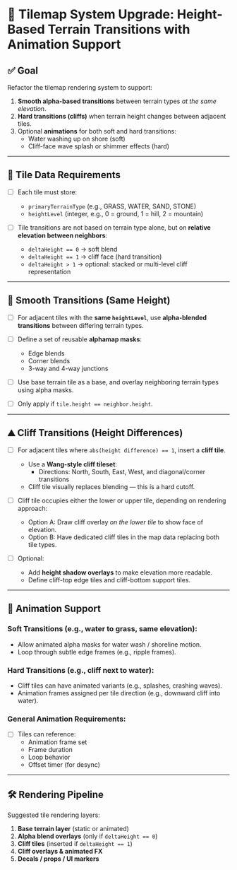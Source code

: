 # 🎯 Tilemap System Upgrade: Height-Based Terrain Transitions with Animation Support

## ✅ Goal

Refactor the tilemap rendering system to support:

1. **Smooth alpha-based transitions** between terrain types *at the same elevation*.
2. **Hard transitions (cliffs)** when terrain height changes between adjacent tiles.
3. Optional **animations** for both soft and hard transitions:
    - Water washing up on shore (soft)
    - Cliff-face wave splash or shimmer effects (hard)

---

## 🧱 Tile Data Requirements

- [ ] Each tile must store:
    - `primaryTerrainType` (e.g., GRASS, WATER, SAND, STONE)
    - `heightLevel` (integer, e.g., 0 = ground, 1 = hill, 2 = mountain)

- [ ] Tile transitions are not based on terrain type alone, but on **relative elevation between neighbors**:
    - `deltaHeight == 0` → soft blend
    - `deltaHeight == 1` → cliff face (hard transition)
    - `deltaHeight > 1` → optional: stacked or multi-level cliff representation

---

## 🌿 Smooth Transitions (Same Height)

- [ ] For adjacent tiles with the **same `heightLevel`**, use **alpha-blended transitions** between differing
  terrain types.
- [ ] Define a set of reusable **alphamap masks**:
    - Edge blends
    - Corner blends
    - 3-way and 4-way junctions

- [ ] Use base terrain tile as a base, and overlay neighboring terrain types using alpha masks.
- [ ] Only apply if `tile.height == neighbor.height`.

---

## ⛰️ Cliff Transitions (Height Differences)

- [ ] For adjacent tiles where `abs(height difference) == 1`, insert a **cliff tile**.
    - Use a **Wang-style cliff tileset**:
        - Directions: North, South, East, West, and diagonal/corner transitions
    - Cliff tile visually replaces blending — this is a hard cutoff.

- [ ] Cliff tile occupies either the lower or upper tile, depending on rendering approach:
    - Option A: Draw cliff overlay *on the lower tile* to show face of elevation.
    - Option B: Have dedicated cliff tiles in the map data replacing both tile types.

- [ ] Optional:
    - Add **height shadow overlays** to make elevation more readable.
    - Define cliff-top edge tiles and cliff-bottom support tiles.

---

## 🌊 Animation Support

### Soft Transitions (e.g., water to grass, same elevation):

- Allow animated alpha masks for water wash / shoreline motion.
- Loop through subtle edge frames (e.g., ripple frames).

### Hard Transitions (e.g., cliff next to water):

- Cliff tiles can have animated variants (e.g., splashes, crashing waves).
- Animation frames assigned per tile direction (e.g., downward cliff into water).

### General Animation Requirements:

- [ ] Tiles can reference:
    - Animation frame set
    - Frame duration
    - Loop behavior
    - Offset timer (for desync)

---

## 🛠️ Rendering Pipeline

Suggested tile rendering layers:

1. **Base terrain layer** (static or animated)
2. **Alpha blend overlays** (only if `deltaHeight == 0`)
3. **Cliff tiles** (inserted if `deltaHeight == 1`)
4. **Cliff overlays & animated FX**
5. **Decals / props / UI markers**
